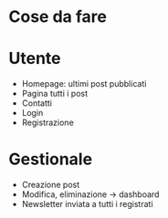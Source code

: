 # Cose da fare

# Utente
- Homepage: ultimi post pubblicati
- Pagina tutti i post
- Contatti
- Login 
- Registrazione
# Gestionale
- Creazione post
- Modifica, eliminazione -> dashboard
- Newsletter inviata a tutti i registrati